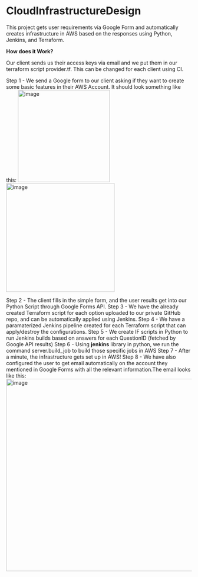 # CloudInfrastructureDesign
This project gets user requirements via Google Form and automatically creates infrastructure in AWS based on the responses using Python, Jenkins, and Terraform.


**How does it Work?**
 
 Our client sends us their access keys via email and we put them in our terraform script provider.tf. This can be changed for each client using CI.
 
 Step 1 - We send a Google form to our client asking if they want to create some basic features in their AWS Account. It should look something like this:
<img width="249" alt="image" src="https://user-images.githubusercontent.com/108757980/206533575-3b587976-abcc-41a3-b5fa-b3473242907d.png">
<img width="294" alt="image" src="https://user-images.githubusercontent.com/108757980/206533738-1f38ec32-6d2e-4a3b-9b95-f31a7e099b61.png">

  Step 2 - The client fills in the simple form, and the user results get into our Python Script through Google Forms API.
  Step 3 - We have the already created Terraform script for each option uploaded to our private GitHub repo, and can be automatically applied using Jenkins.
  Step 4 - We have a paramaterized Jenkins pipeline created for each Terraform script that can apply/destroy the configurations.
  Step 5 - We create IF scripts in Python  to run Jenkins builds based on answers for each QuestionID (fetched by Google API results)
  Step 6 - Using **jenkins** library in python, we run the command server.build_job to build those specific jobs in AWS
  Step 7 - After a minute, the infrastructure gets set up in AWS!
  Step 8 - We have also configured the user to get email automatically on the account they mentioned in Google Forms with all the relevant information.The email looks like this:<img width="520" alt="image" src="https://user-images.githubusercontent.com/108757980/206535103-1ef47d5f-19a4-42e6-9426-59798440f372.png">



  
